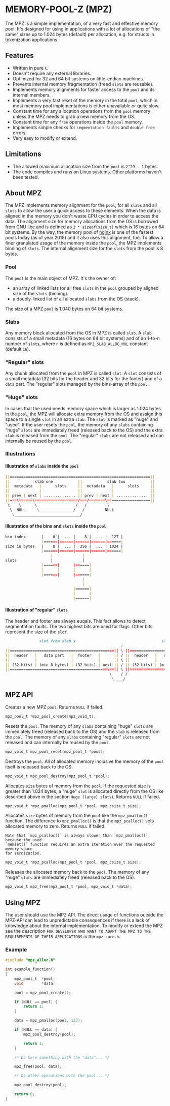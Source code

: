# MEMORY-POOL-Z (MPZ)

The MPZ is a simple implementation, of a very fast and effective memory pool. It's
designed for using in applications with a lot of allocations of "the same" sizes up
to 1.024 bytes (default) per allocation, e.g. for structs in tokenization applications.

## Features

* Written in pure `C`.
* Doesn't require any external libraries.
* Optimized for 32 and 64 bit systems on little-endian machines.
* Prevents internal memory fragmentation (freed `slots` are reusable).
* Implements memory alignments for faster access to the `pool` and its internal
  members.
* Implements a very fast reset of the memory in the total `pool`, which in most
  memory pool implementations is either unavailable or quite slow.
* Constant time for any allocation operations from the `pool` memory unless the
  MPZ needs to grab a new memory from the OS.
* Constant time for any `free` operations inside the `pool` memory.
* Implements simple checks for `segmentation faults` and `double free` errors.
* Very easy to modify or extend.

## Limitations

* The allowed maximum allocation size from the `pool` is `2^29 - 1` bytes.
* The code compiles and runs on Linux systems. Other platforms haven't been tested.

## About MPZ

The MPZ implements memory alignment for the `pool`, for all `slabs` and all `slots`
to allow the user a quick access to these elements. When the data is aligned in the
memory you don't waste CPU cycles in order to access the data. The alignment size
for memory allocations from the OS is borrowed from GNU libc and is defined as
`2 * sizeof(size_t)` which is 16 bytes on 64 bit systems. By the way, the memory
pool of [nginx](http://nginx.org) is one of the fastest pools today (as of year
2018) and it also uses this alignment, too. To allow a finer granulated usage of
the memory inside the `pool`, the MPZ implements binning of `slots`. The internal
alignment size for the `slots` from the pool is 8 bytes.

### Pool

The `pool` is the main object of MPZ. It's the owner of:

* an array of linked lists for all free `slots` in the `pool` grouped by aligned
  size of the `slots` (binning).
* a doubly-linked list of all allocated `slabs` from the OS (stack).

The size of a MPZ `pool` is 1.040 bytes on 64 bit systems.

### Slabs

Any memory block allocated from the OS in MPZ is called `slab`. A `slab` consists
of a small metadata (16 bytes on 64 bit systems) and of an 1-to-n number of
`slots`, where `n` is defined as `MPZ_SLAB_ALLOC_MUL` constant (default `16`).

### "Regular" slots

Any chunk allocated from the `pool` in MPZ is called `slot`. A `slot` consists
of a small metadata (32 bits for the header and 32 bits for the footer) and of
a `data` part. The "regular" slots managed by the bins-array of the `pool`.

### "Huge" slots

In cases that the used needs memory space which is larger as 1.024 bytes in the
`pool`, the MPZ will allocate extra memory from the OS and assign this space to
a single `slot` in an extra `slab`. The `slot` is marked as "huge" and "used".
If the user resets the `pool`, the memory of any `slabs` containing "huge" `slots`
are immediately freed (released back to the OS) and the extra `slab` is released
from the `pool`. The "regular" `slabs` are not released and can internally be
reused by the `pool`.

### Illustrations

#### Illustration of `slabs` inside the `pool`

```markdown
||==============================================================||
||           slab one           ||           slab two           ||
||  metadata   |      slots     ||  metadata   |      slots     ||
||             |                ||             |                ||
|| prev | next | .............. || prev | next | .............. ||
||===\======\===================/===/=======\===================||
 \    \      \                 /   /         \
  \  NULL     \_______________/   /         NULL
   \_____________________________/
```

#### Illustration of the bins and `slots` inside the `pool`

```markdown
bin index       |    0 |  ... |    8 |  ... |  127 |
                |======|======|======|======|======|
size in bytes   |    8 |  ... |  256 |  ... | 1024 |
                |======|======|======|======|======|
                    |             |
slots               |             |
                |======|      |======|
                |      |      |      |
                |======|      |======|
                                  |
                                  |
                              |======|
                              |      |
                              |======|
```

#### Illustration of "regular" `slots`

The header and footer are always euqals. This fact allows to detect segmentation
faults. The two highest bits are used for flags. Other bits represent the size of
the `slot`.

```markdown
               slot from slab x                                      slot from slab y
                                                   /
||==============================================|| \ ||==============================================||
||  header   |   data part   |  footer   |      || / ||  header   |   data part   |  footer   |      ||
||           |               |           |      || \ ||           |               |           |      ||
|| (32 bits) | (min 8 bytes) | (32 bits) | next || / || (32 bits) | (min 8 bytes) | (32 bits) | next ||
||===========================================\==|| \ ||===========================================\==||
                                              \    / /                                             \
                                               \____/                                             NULL
```

## MPZ API

Creates a new MPZ `pool`. Returns `NULL` if failed.

```c
mpz_pool_t *mpz_pool_create(mpz_void_t);
```

Resets the `pool`. The memory of any `slabs` containing "huge" `slots` are
immediately freed (released back to the OS) and the `slab` is released from the
`pool`. The memory of any `slabs` containing "regular" `slots` are not released
and can internally be reused by the `pool`.

```c
mpz_void_t mpz_pool_reset(mpz_pool_t *pool);
```

Destroys the `pool`. All of allocated memory inclusive the memory of the `pool`
itself is released back to the OS.

```c
mpz_void_t mpz_pool_destroy(mpz_pool_t *pool);
```

Allocates `size` bytes of memory from the `pool`. If the requested size is greater
than 1.024 bytes, a "huge" `slot` is allocated directly from the OS like described
above in the section `Huge (large) slots`). Returns `NULL` if failed.

```c
mpz_void_t *mpz_pmalloc(mpz_pool_t *pool, mpz_csize_t size);
```

Allocates `size` bytes of memory from the `pool` like the `mpz_pmalloc()` function.
The difference to `mpz_pmalloc()` is that the `mpz_pcalloc()` sets allocated memory
to zero. Returns `NULL` if failed.

```note
Note that `mpz_pcalloc()` is always slower than `mpz_pmalloc()`, because the used
`memset()` function requires an extra iteration over the requested memory space
for zeroization.
```

```c
mpz_void_t *mpz_pcalloc(mpz_pool_t *pool, mpz_csize_t size);
```

Releases the allocated memory back to the `pool`. The memory of any "huge" `slots`
are immediately freed (released back to the OS).

```c
mpz_void_t mpz_free(mpz_pool_t *pool, mpz_void_t *data);
```

## Using MPZ

The user should use the MPZ API. The direct usage of functions outside the MPZ-API
can lead to unpredictable consequences if there is a lack of knowledge about the
internal implementation. To modify or extend the MPZ see the description `FOR
DEVELOPER WHO WANT TO ADAPT THE MPZ TO THE REQUIREMENTS OF THEIR APPLICATIONS` in
the `mpz_core.h`.

### Example

```c
#include "mpz_alloc.h"

int example_function()
{
    mpz_pool_t  *pool;
    void        *data;

    pool = mpz_pool_create();

    if (NULL == pool) {
        return 1;
    }

    data = mpz_pmalloc(pool, 123);

    if (NULL == data) {
        mpz_pool_destroy(pool);

        return 1;
    }

    /* Do here something with the "data"... */

    mpz_free(pool, data);

    /* Do other operations with the pool... */

    mpz_pool_destroy(pool);

    return 0;
}
```
